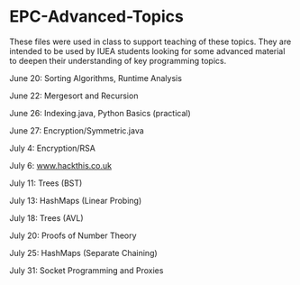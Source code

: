 # EPC-Advanced-Topics

These files were used in class to support teaching of these topics.  They are intended to be used by IUEA students looking for some advanced material to deepen their understanding of key programming topics.

June 20: Sorting Algorithms, Runtime Analysis

June 22: Mergesort and Recursion

June 26: Indexing.java, Python Basics (practical)

June 27: Encryption/Symmetric.java

July 4: Encryption/RSA

July 6: www.hackthis.co.uk

July 11: Trees (BST)

July 13: HashMaps (Linear Probing)

July 18: Trees (AVL)

July 20:  Proofs of Number Theory

July 25:  HashMaps (Separate Chaining)

July 31:  Socket Programming and Proxies
